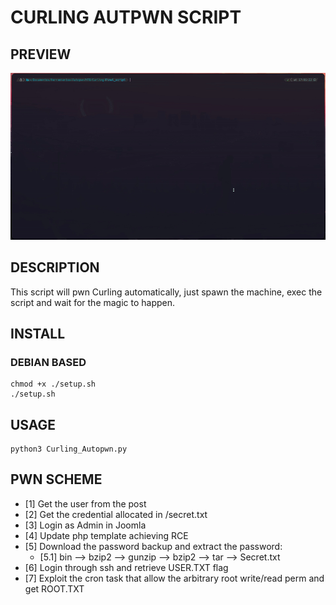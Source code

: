 # CURLING AUTPWN SCRIPT

## PREVIEW

![](./gif_preview/Curling_autopwn.gif)

## DESCRIPTION

This script will pwn Curling automatically, just spawn the machine, exec the script and wait for the magic to happen.

## INSTALL

### DEBIAN BASED
```
chmod +x ./setup.sh
./setup.sh
```
## USAGE

```
python3 Curling_Autopwn.py
```
## PWN SCHEME

- [1] Get the user from the post
- [2] Get the credential allocated in /secret.txt
- [3] Login as Admin in Joomla
- [4] Update php template achieving RCE
- [5] Download the password backup and extract the password:
    - [5.1] bin --> bzip2 --> gunzip --> bzip2 --> tar --> Secret.txt 
- [6] Login through ssh and retrieve USER.TXT flag
- [7] Exploit the cron task that allow the arbitrary root write/read perm and get ROOT.TXT
